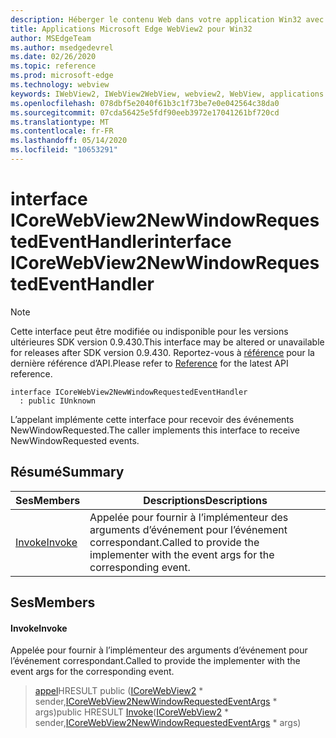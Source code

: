 ```yaml
---
description: Héberger le contenu Web dans votre application Win32 avec le contrôle Microsoft Edge WebView2
title: Applications Microsoft Edge WebView2 pour Win32
author: MSEdgeTeam
ms.author: msedgedevrel
ms.date: 02/26/2020
ms.topic: reference
ms.prod: microsoft-edge
ms.technology: webview
keywords: IWebView2, IWebView2WebView, webview2, WebView, applications Win32, Win32, Edge, ICoreWebView2, ICoreWebView2Host, contrôle de navigateur, html Edge
ms.openlocfilehash: 078dbf5e2040f61b3c1f73be7e0e042564c38da0
ms.sourcegitcommit: 07cda56425e5fdf90eeb3972e17041261bf720cd
ms.translationtype: MT
ms.contentlocale: fr-FR
ms.lasthandoff: 05/14/2020
ms.locfileid: "10653291"
---
```

# <span data-ttu-id="67303-104">interface ICoreWebView2NewWindowRequestedEventHandler</span><span class="sxs-lookup"><span data-stu-id="67303-104">interface ICoreWebView2NewWindowRequestedEventHandler</span></span> 

> [!NOTE]
> <span data-ttu-id="67303-105">Cette interface peut être modifiée ou indisponible pour les versions ultérieures SDK version 0.9.430.</span><span class="sxs-lookup"><span data-stu-id="67303-105">This interface may be altered or unavailable for releases after SDK version 0.9.430.</span></span> <span data-ttu-id="67303-106">Reportez-vous à [référence](../../../webview2-api-reference.md) pour la dernière référence d’API.</span><span class="sxs-lookup"><span data-stu-id="67303-106">Please refer to [Reference](../../../webview2-api-reference.md) for the latest API reference.</span></span>

```
interface ICoreWebView2NewWindowRequestedEventHandler
  : public IUnknown
```

<span data-ttu-id="67303-107">L’appelant implémente cette interface pour recevoir des événements NewWindowRequested.</span><span class="sxs-lookup"><span data-stu-id="67303-107">The caller implements this interface to receive NewWindowRequested events.</span></span>

## <span data-ttu-id="67303-108">Résumé</span><span class="sxs-lookup"><span data-stu-id="67303-108">Summary</span></span>

 <span data-ttu-id="67303-109">Ses</span><span class="sxs-lookup"><span data-stu-id="67303-109">Members</span></span>                        | <span data-ttu-id="67303-110">Descriptions</span><span class="sxs-lookup"><span data-stu-id="67303-110">Descriptions</span></span>
--------------------------------|---------------------------------------------
[<span data-ttu-id="67303-111">Invoke</span><span class="sxs-lookup"><span data-stu-id="67303-111">Invoke</span></span>](#invoke) | <span data-ttu-id="67303-112">Appelée pour fournir à l’implémenteur des arguments d’événement pour l’événement correspondant.</span><span class="sxs-lookup"><span data-stu-id="67303-112">Called to provide the implementer with the event args for the corresponding event.</span></span>

## <span data-ttu-id="67303-113">Ses</span><span class="sxs-lookup"><span data-stu-id="67303-113">Members</span></span>

#### <span data-ttu-id="67303-114">Invoke</span><span class="sxs-lookup"><span data-stu-id="67303-114">Invoke</span></span> 

<span data-ttu-id="67303-115">Appelée pour fournir à l’implémenteur des arguments d’événement pour l’événement correspondant.</span><span class="sxs-lookup"><span data-stu-id="67303-115">Called to provide the implementer with the event args for the corresponding event.</span></span>

> <span data-ttu-id="67303-116">[appel](#invoke)HRESULT public ([ICoreWebView2](ICoreWebView2.md) \* sender,[ICoreWebView2NewWindowRequestedEventArgs](ICoreWebView2NewWindowRequestedEventArgs.md) \* args)</span><span class="sxs-lookup"><span data-stu-id="67303-116">public HRESULT [Invoke](#invoke)([ICoreWebView2](ICoreWebView2.md) \* sender,[ICoreWebView2NewWindowRequestedEventArgs](ICoreWebView2NewWindowRequestedEventArgs.md) \* args)</span></span>

